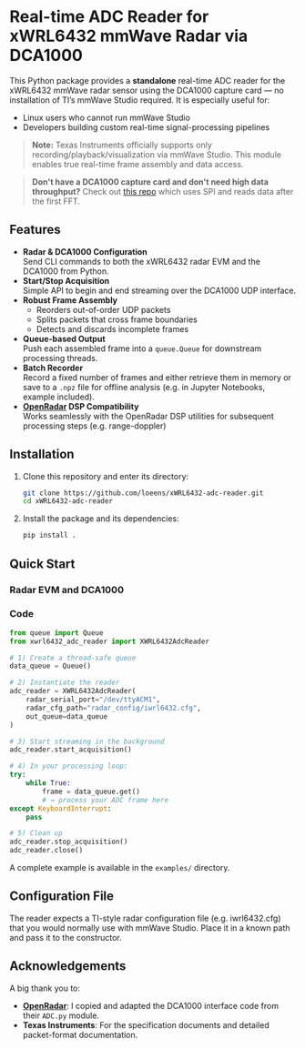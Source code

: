 # Real-time ADC Reader for xWRL6432 mmWave Radar via DCA1000

This Python package provides a **standalone** real-time ADC reader for the xWRL6432 mmWave radar sensor using the DCA1000 capture card — no installation of TI’s mmWave Studio required. It is especially useful for:

- Linux users who cannot run mmWave Studio  
- Developers building custom real-time signal-processing pipelines  

> **Note:** Texas Instruments officially supports only recording/playback/visualization via mmWave Studio. This module enables true real-time frame assembly and data access.

> **Don't have a DCA1000 capture card and don't need high data throughput?** Check out [this repo](https://github.com/loeens/mmwave-spi-ftdi-reader) which uses SPI and reads data after the first FFT.

## Features

- **Radar & DCA1000 Configuration**  
  Send CLI commands to both the xWRL6432 radar EVM and the DCA1000 from Python.  
- **Start/Stop Acquisition**  
  Simple API to begin and end streaming over the DCA1000 UDP interface.  
- **Robust Frame Assembly**  
  - Reorders out-of-order UDP packets  
  - Splits packets that cross frame boundaries  
  - Detects and discards incomplete frames  
- **Queue-based Output**  
  Push each assembled frame into a `queue.Queue` for downstream processing threads.  
- **Batch Recorder**  
  Record a fixed number of frames and either retrieve them in memory or save to a `.npz` file for offline analysis (e.g. in Jupyter Notebooks, example included).  
- **[OpenRadar](https://github.com/PreSenseRadar/OpenRadar) DSP Compatibility**  
  Works seamlessly with the OpenRadar DSP utilities for subsequent processing steps (e.g. range-doppler)

## Installation

1. Clone this repository and enter its directory:
    ```bash
    git clone https://github.com/loeens/xWRL6432-adc-reader.git
    cd xWRL6432-adc-reader
    ```
2. Install the package and its dependencies:
    ```bash
    pip install .
    ```

## Quick Start
### Radar EVM and DCA1000

### Code
```python
from queue import Queue
from xwrl6432_adc_reader import XWRL6432AdcReader

# 1) Create a thread-safe queue
data_queue = Queue()

# 2) Instantiate the reader
adc_reader = XWRL6432AdcReader(
    radar_serial_port="/dev/ttyACM1",
    radar_cfg_path="radar_config/iwrl6432.cfg",
    out_queue=data_queue
)

# 3) Start streaming in the background
adc_reader.start_acquisition()

# 4) In your processing loop:
try:
    while True:
        frame = data_queue.get()
        # → process your ADC frame here
except KeyboardInterrupt:
    pass

# 5) Clean up
adc_reader.stop_acquisition()
adc_reader.close()
```
A complete example is available in the `examples/` directory.

## Configuration File

The reader expects a TI-style radar configuration file (e.g. iwrl6432.cfg) that you would normally use with mmWave Studio. Place it in a known path and pass it to the constructor.

## Acknowledgements
A big thank you to:
- [**OpenRadar**](https://github.com/PreSenseRadar/OpenRadar): I copied and adapted the DCA1000 interface code from their `ADC.py` module.
- **Texas Instruments**: For the specification documents and detailed packet-format documentation.